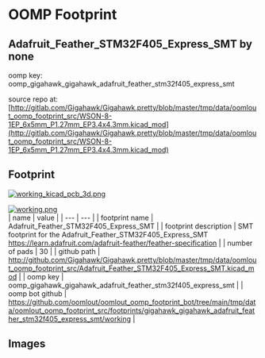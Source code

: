# OOMP Footprint  
## Adafruit_Feather_STM32F405_Express_SMT  by none  
  
oomp key: oomp_gigahawk_gigahawk_adafruit_feather_stm32f405_express_smt  
  
source repo at: [http://gitlab.com/Gigahawk/Gigahawk.pretty/blob/master/tmp/data/oomlout_oomp_footprint_src/WSON-8-1EP_6x5mm_P1.27mm_EP3.4x4.3mm.kicad_mod](http://gitlab.com/Gigahawk/Gigahawk.pretty/blob/master/tmp/data/oomlout_oomp_footprint_src/WSON-8-1EP_6x5mm_P1.27mm_EP3.4x4.3mm.kicad_mod)  
## Footprint  
  
[![working_kicad_pcb_3d.png](working_kicad_pcb_3d_600.png)](working_kicad_pcb_3d.png)  
  
[![working.png](working_600.png)](working.png)  
| name | value | 
| --- | --- | 
| footprint name | Adafruit_Feather_STM32F405_Express_SMT | 
| footprint description | SMT footprint for the Adafruit_Feather_STM32F405_Express_SMT https://learn.adafruit.com/adafruit-feather/feather-specification | 
| number of pads | 30 | 
| github path | http://github.com/Gigahawk/Gigahawk.pretty/blob/master/tmp/data/oomlout_oomp_footprint_src/Adafruit_Feather_STM32F405_Express_SMT.kicad_mod | 
| oomp key | oomp_gigahawk_gigahawk_adafruit_feather_stm32f405_express_smt | 
| oomp bot github | https://github.com/oomlout/oomlout_oomp_footprint_bot/tree/main/tmp/data/oomlout_oomp_footprint_src/footprints/gigahawk_gigahawk_adafruit_feather_stm32f405_express_smt/working | 
## Images  
